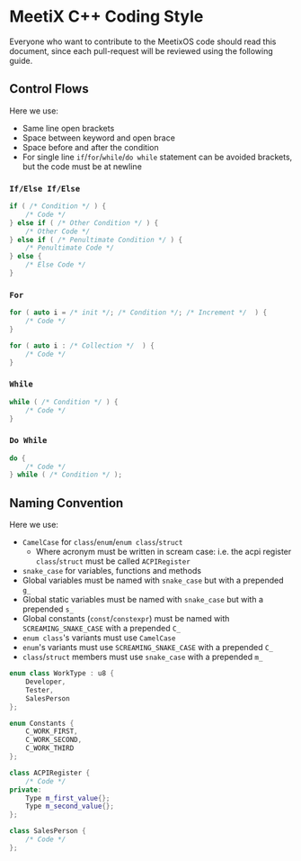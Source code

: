 # MeetiX C++ Coding Style

Everyone who want to contribute to the MeetixOS code should read this document, since each pull-request will be reviewed
using the following guide.

## Control Flows

Here we use:

* Same line open brackets
* Space between keyword and open brace
* Space before and after the condition
* For single line `if`/`for`/`while`/`do while` statement can be avoided brackets, but the code must be at newline

### `If/Else If/Else`

```c++
if ( /* Condition */ ) {
    /* Code */
} else if ( /* Other Condition */ ) {
    /* Other Code */
} else if ( /* Penultimate Condition */ ) {
    /* Penultimate Code */
} else {
    /* Else Code */
}
```

### `For`

```c++
for ( auto i = /* init */; /* Condition */; /* Increment */  ) {
    /* Code */
}

for ( auto i : /* Collection */  ) {
    /* Code */
}
```

### `While`

```c++
while ( /* Condition */ ) {
    /* Code */
}
```

### `Do While`

```c++
do {
    /* Code */
} while ( /* Condition */ );
```

## Naming Convention

Here we use:

* `CamelCase` for `class`/`enum`/`enum class`/`struct`
    * Where acronym must be written in scream case: i.e. the acpi register `class`/`struct` must be
      called `ACPIRegister`
* `snake_case` for variables, functions and methods
* Global variables must be named with `snake_case` but with a prepended `g_`
* Global static variables must be named with `snake_case` but with a prepended `s_`
* Global constants (`const`/`constexpr`) must be named with `SCREAMING_SNAKE_CASE` with a prepended `C_`
* `enum class`'s variants must use `CamelCase`
* `enum`'s variants must use `SCREAMING_SNAKE_CASE` with a prepended `C_`
* `class`/`struct` members must use `snake_case` with a prepended `m_`

```c++
enum class WorkType : u8 {
    Developer,
    Tester,
    SalesPerson 
};

enum Constants {
    C_WORK_FIRST,
    C_WORK_SECOND,
    C_WORK_THIRD
};

class ACPIRegister {
    /* Code */
private:
    Type m_first_value{};
    Type m_second_value{};
};

class SalesPerson {
    /* Code */
};
```